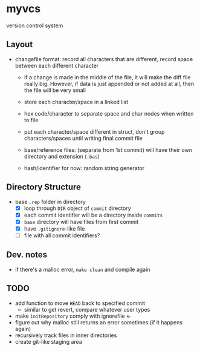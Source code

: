 # myvcs
version control system

## Layout

- changefile format: record all characters that are different, record space between each different character
	- if a change is made in the middle of the file, it will make the diff file really big. However, if data is just appended or not added at all, then the file will be very small
	- store each character/space in a linked list
	- hex code/character to separate space and char nodes when written to file
	- put each character/space different in struct, don't group characters/spaces until writing final commit file

	- base/reference files: (separate from 1st commit) will have their own directory and extension (`.bas`)
	- hash/identifier for now: random string generator
	
## Directory Structure
- base `.rep` folder in directory
	- [x] loop through `DIR` object of `commit` directory 
	- [x] each commit identifier will be a directory inside `commits`
	- [x] `base` directory will have files from first commit
	- [x] have `.gitignore`-like file
	- [ ] file with all commit identifiers?

## Dev. notes
- if there's a malloc error, `make clean` and compile again

## TODO
- add function to move `HEAD` back to specified commit
	- similar to get revert, compare whatever user types
- make `initRepository` comply with ignorefile <-
- figure out why malloc still returns an error sometimes (if it happens again)
- recursively track files in inner directories
- create git-like staging area

